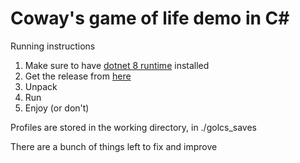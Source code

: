 # Coway's game of life demo in C#

Running instructions

1. Make sure to have [dotnet 8 runtime](https://dotnet.microsoft.com/en-us/download/dotnet/8.0) installed
2. Get the release from [here](https://github.com/Blast1FM/conway_GoL_project/releases)
3. Unpack
4. Run
5. Enjoy (or don't)

Profiles are stored in the working directory, in ./golcs_saves

There are a bunch of things left to fix and improve